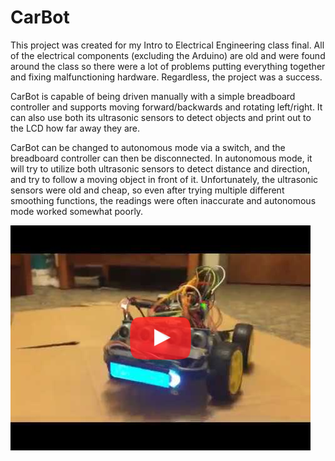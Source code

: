# CarBot


This project was created for my Intro to Electrical Engineering class final. All of the electrical components (excluding the Arduino) are old and were found around the class so there were a lot of problems putting everything together and fixing malfunctioning hardware. Regardless, the project was a success. 


CarBot is capable of being driven manually with a simple breadboard controller and supports moving forward/backwards and rotating left/right. It can also use both its ultrasonic sensors to detect objects and print out to the LCD how far away they are. 


CarBot can be changed to autonomous mode via a switch, and the breadboard controller can then be disconnected. In autonomous mode, it will try to utilize both ultrasonic sensors to detect distance and direction, and try to follow a moving object in front of it. Unfortunately, the ultrasonic sensors were old and cheap, so even after trying multiple different smoothing functions, the readings were often inaccurate and autonomous mode worked somewhat poorly.


[![CarBot](https://github.com/MichaelJWelsh/carbot/blob/master/youtube.png)](https://www.youtube.com/watch?v=_SSJAW3uo78 "CarBot")


